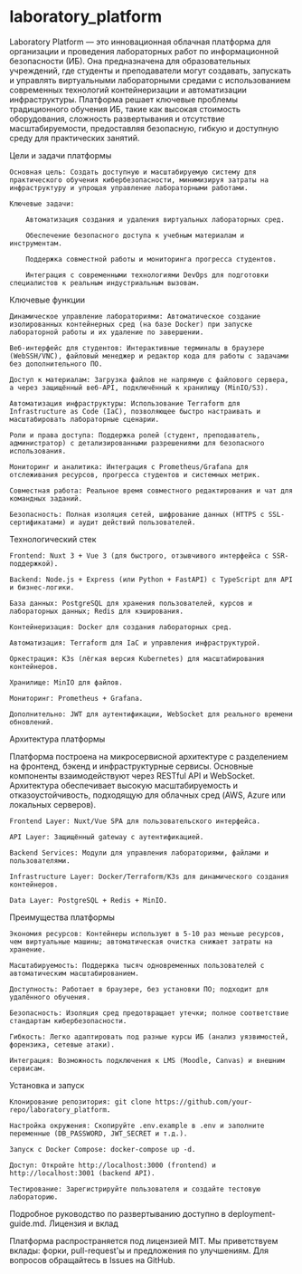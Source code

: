 # laboratory_platform

Laboratory Platform — это инновационная облачная платформа для организации и проведения лабораторных работ по информационной безопасности (ИБ). Она предназначена для образовательных учреждений, где студенты и преподаватели могут создавать, запускать и управлять виртуальными лабораторными средами с использованием современных технологий контейнеризации и автоматизации инфраструктуры. Платформа решает ключевые проблемы традиционного обучения ИБ, такие как высокая стоимость оборудования, сложность развертывания и отсутствие масштабируемости, предоставляя безопасную, гибкую и доступную среду для практических занятий.

Цели и задачи платформы

    Основная цель: Создать доступную и масштабируемую систему для практического обучения кибербезопасности, минимизируя затраты на инфраструктуру и упрощая управление лабораторными работами.

    Ключевые задачи:

        Автоматизация создания и удаления виртуальных лабораторных сред.

        Обеспечение безопасного доступа к учебным материалам и инструментам.

        Поддержка совместной работы и мониторинга прогресса студентов.

        Интеграция с современными технологиями DevOps для подготовки специалистов к реальным индустриальным вызовам.

Ключевые функции

    Динамическое управление лабораториями: Автоматическое создание изолированных контейнерных сред (на базе Docker) при запуске лабораторной работы и их удаление по завершении.

    Веб-интерфейс для студентов: Интерактивные терминалы в браузере (WebSSH/VNC), файловый менеджер и редактор кода для работы с задачами без дополнительного ПО.

    Доступ к материалам: Загрузка файлов не напрямую с файлового сервера, а через защищённый веб-API, подключённый к хранилищу (MinIO/S3).

    Автоматизация инфраструктуры: Использование Terraform для Infrastructure as Code (IaC), позволяющее быстро настраивать и масштабировать лабораторные сценарии.

    Роли и права доступа: Поддержка ролей (студент, преподаватель, администратор) с детализированными разрешениями для безопасного использования.

    Мониторинг и аналитика: Интеграция с Prometheus/Grafana для отслеживания ресурсов, прогресса студентов и системных метрик.

    Совместная работа: Реальное время совместного редактирования и чат для командных заданий.

    Безопасность: Полная изоляция сетей, шифрование данных (HTTPS с SSL-сертификатами) и аудит действий пользователей.

Технологический стек

    Frontend: Nuxt 3 + Vue 3 (для быстрого, отзывчивого интерфейса с SSR-поддержкой).

    Backend: Node.js + Express (или Python + FastAPI) с TypeScript для API и бизнес-логики.

    База данных: PostgreSQL для хранения пользователей, курсов и лабораторных данных; Redis для кэширования.

    Контейнеризация: Docker для создания лабораторных сред.

    Автоматизация: Terraform для IaC и управления инфраструктурой.

    Оркестрация: K3s (лёгкая версия Kubernetes) для масштабирования контейнеров.

    Хранилище: MinIO для файлов.

    Мониторинг: Prometheus + Grafana.

    Дополнительно: JWT для аутентификации, WebSocket для реального времени обновлений.

Архитектура платформы

Платформа построена на микросервисной архитектуре с разделением на фронтенд, бэкенд и инфраструктурные сервисы. Основные компоненты взаимодействуют через RESTful API и WebSocket. Архитектура обеспечивает высокую масштабируемость и отказоустойчивость, подходящую для облачных сред (AWS, Azure или локальных серверов).

    Frontend Layer: Nuxt/Vue SPA для пользовательского интерфейса.

    API Layer: Защищённый gateway с аутентификацией.

    Backend Services: Модули для управления лабораториями, файлами и пользователями.

    Infrastructure Layer: Docker/Terraform/K3s для динамического создания контейнеров.

    Data Layer: PostgreSQL + Redis + MinIO.

Преимущества платформы

    Экономия ресурсов: Контейнеры используют в 5-10 раз меньше ресурсов, чем виртуальные машины; автоматическая очистка снижает затраты на хранение.

    Масштабируемость: Поддержка тысяч одновременных пользователей с автоматическим масштабированием.

    Доступность: Работает в браузере, без установки ПО; подходит для удалённого обучения.

    Безопасность: Изоляция сред предотвращает утечки; полное соответствие стандартам кибербезопасности.

    Гибкость: Легко адаптировать под разные курсы ИБ (анализ уязвимостей, форензика, сетевые атаки).

    Интеграция: Возможность подключения к LMS (Moodle, Canvas) и внешним сервисам.

Установка и запуск

    Клонирование репозитория: git clone https://github.com/your-repo/laboratory_platform.

    Настройка окружения: Скопируйте .env.example в .env и заполните переменные (DB_PASSWORD, JWT_SECRET и т.д.).

    Запуск с Docker Compose: docker-compose up -d.

    Доступ: Откройте http://localhost:3000 (frontend) и http://localhost:3001 (backend API).

    Тестирование: Зарегистрируйте пользователя и создайте тестовую лабораторию.

Подробное руководство по развертыванию доступно в deployment-guide.md.
Лицензия и вклад

Платформа распространяется под лицензией MIT. Мы приветствуем вклады: форки, pull-request'ы и предложения по улучшениям. Для вопросов обращайтесь в Issues на GitHub.
